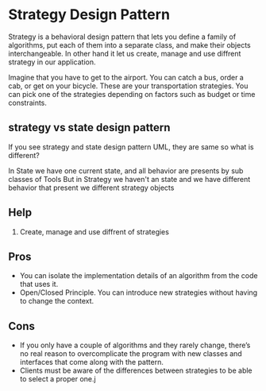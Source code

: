 # Strategy Design Pattern
Strategy is a behavioral design pattern that lets you define a family of algorithms, put each of them into a separate class, and make their objects interchangeable.
In other hand it let us create, manage and use diffrent strategy in our application.


Imagine that you have to get to the airport. You can catch a bus, order a cab, or get on your bicycle. These are your transportation strategies. You can pick one of the strategies depending on factors such as budget or time constraints.

## strategy vs state design pattern
If you see strategy and state design pattern UML, they are same
so what is different?

In State we have one current state, and all behavior are presents by sub classes of Tools
But in Strategy we haven't an state and we have different behavior that present we different strategy objects


## Help
1. Create, manage and use diffrent of strategies

## Pros
- You can isolate the implementation details of an algorithm from the code that uses it.
- Open/Closed Principle. You can introduce new strategies without having to change the context.

## Cons
- If you only have a couple of algorithms and they rarely change, there’s no real reason to overcomplicate the program with new classes and interfaces that come along with the pattern.
- Clients must be aware of the differences between strategies to be able to select a proper one.j
